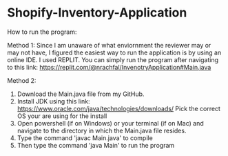 # Shopify-Inventory-Application

How to run the program: 

Method 1: 
Since I am unaware of what enviornment the reviewer may or may not have, I figured the easiest way to run the application is by using an online IDE. 
I used REPLIT. You can simply run the program after navigating to this link: https://replit.com/@nrachfal/InvenotryApplication#Main.java

Method 2: 
1) Download the Main.java file from my GitHub. 
2) Install JDK using this link: https://www.oracle.com/java/technologies/downloads/
   Pick the correct OS your are using for the install
3) Open powershell (if on Windows) or your terminal (if on Mac) and navigate to the directory in which the Main.java file resides. 
4) Type the command 'javac Main.java' to compile
5) Then type the command 'java Main' to run the program
